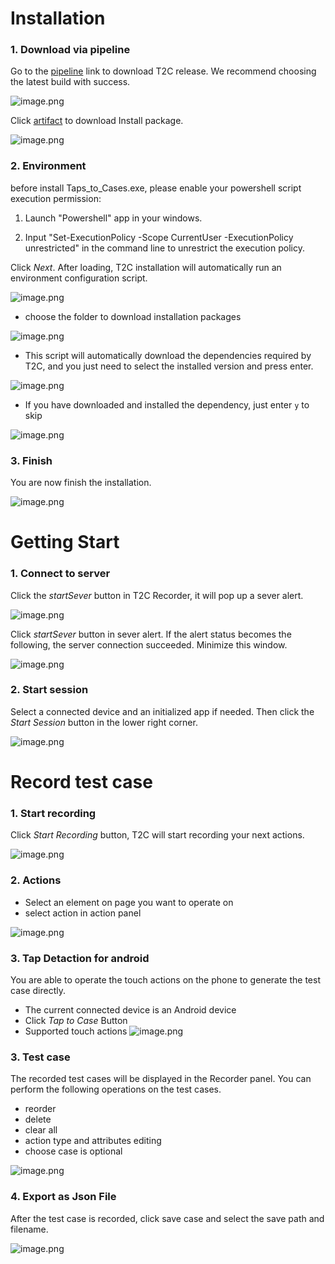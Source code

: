 # Installation
### 1. Download via pipeline
Go to the [pipeline](https://dlwteam.visualstudio.com/Next/_build?definitionId=739&_a=summary) link to download T2C release. We recommend choosing the latest build with success.

![image.png](https://s2.loli.net/2022/09/16/OfqbkxB2ManUS8g.png)

Click <u>artifact</u> to download Install package.

![image.png](https://s2.loli.net/2022/09/16/xujDLIZG2fJ7QqM.png)

### 2. Environment
before install Taps_to_Cases.exe, please enable your powershell script execution permission:

1. Launch "Powershell" app in your windows.

2. Input "Set-ExecutionPolicy -Scope CurrentUser -ExecutionPolicy unrestricted" in the command line to unrestrict the execution policy.

Click *Next*. After loading, T2C installation will automatically run an environment configuration script.

![image.png](https://s2.loli.net/2022/09/16/zGJoa1jdeE6XUrt.png)

- choose the folder to download installation packages


 ![image.png](https://s2.loli.net/2022/09/16/ehIox3bJdSBkgPm.png)
- This script will automatically download the dependencies required by T2C, and you just need to select the installed version and press enter.

![image.png](https://s2.loli.net/2022/09/16/HaJ7B1642gw3pWI.png)
- If you have downloaded and installed the dependency, just enter `y` to skip

![image.png](https://s2.loli.net/2022/09/16/O9crvbLNUEFXugz.png)

### 3. Finish
You are now finish the installation.

![image.png](https://s2.loli.net/2022/09/16/NxQ9eiDg4w3FhTX.png)

# Getting Start
### 1. Connect to server
Click the *startSever* button in T2C Recorder, it will pop up a sever alert.

![image.png](https://s2.loli.net/2022/09/16/zGFKra28b3lyjxN.png)

Click *startSever* button in sever alert. If the alert status becomes the following, the server connection succeeded.
Minimize this window.

![image.png](https://s2.loli.net/2022/09/16/DA6PoRg9pFT5tad.png)

### 2. Start session
Select a connected device and an initialized app if needed. Then click the *Start Session* button in the lower right corner.

![image.png](https://s2.loli.net/2022/09/16/pUyoNQaRYiAmu8e.png)

# Record test case
### 1. Start recording
Click *Start Recording* button, T2C will start recording your next actions.

![image.png](https://s2.loli.net/2022/09/16/anwyC1Q9UpZKWLx.png)
### 2. Actions
- Select an element on page you want to operate on
- select action in action panel


![image.png](https://s2.loli.net/2022/09/16/3uymvPnUZfLTKz2.png)

### 3. Tap Detaction for android 
You are able to operate the touch actions on the phone to generate the test case directly.
- The current connected device is an Android device
- Click *Tap to Case* Button
- Supported touch actions
![image.png](https://s2.loli.net/2022/09/16/fzy3p8ek9Qd15mP.png)

### 3. Test case
The recorded test cases will be displayed in the Recorder panel.
You can perform the following operations on the test cases.

- reorder
- delete
- clear all
- action type and attributes editing
- choose case is optional

![image.png](https://s2.loli.net/2022/09/16/vbfwHQGFhCp2Nt1.png)

### 4. Export as Json File
After the test case is recorded, click save case and select the save path and filename.


![image.png](https://s2.loli.net/2022/09/16/PS57ptfMz6QCoVa.png)